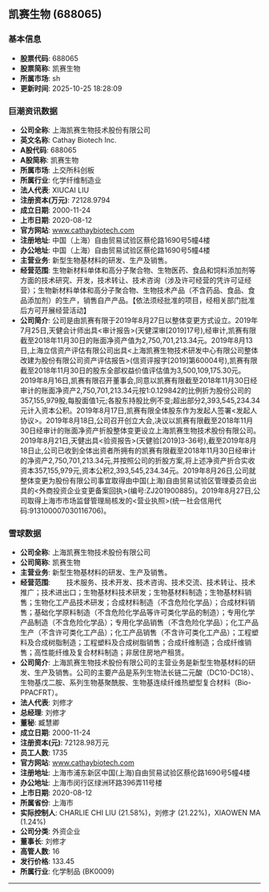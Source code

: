 ## 凯赛生物 (688065)

### 基本信息

- **股票代码**: 688065
- **股票简称**: 凯赛生物
- **所属市场**: sh
- **更新时间**: 2025-10-25 18:28:09

### 巨潮资讯数据

- **公司全称**: 上海凯赛生物技术股份有限公司
- **英文名称**: Cathay Biotech Inc.
- **A股代码**: 688065
- **A股简称**: 凯赛生物
- **所属市场**: 上交所科创板
- **所属行业**: 化学纤维制造业
- **法人代表**: XIUCAI LIU
- **注册资本(万元)**: 72128.9794
- **成立日期**: 2000-11-24
- **上市日期**: 2020-08-12
- **官方网站**: www.cathaybiotech.com
- **注册地址**: 中国（上海）自由贸易试验区蔡伦路1690号5幢4楼
- **办公地址**: 中国（上海）自由贸易试验区蔡伦路1690号5幢4楼
- **主营业务**: 新型生物基材料的研发、生产及销售。
- **经营范围**: 生物新材料单体和高分子聚合物、生物医药、食品和饲料添加剂等方面的技术研究、开发，技术转让、技术咨询（涉及许可经营的凭许可证经营）；生物新材料单体和高分子聚合物、生物技术产品（不含药品、食品、食品添加剂）的生产，销售自产产品。【依法须经批准的项目，经相关部门批准后方可开展经营活动】
- **公司简介**: 公司是由凯赛有限于2019年8月27日以整体变更方式设立。2019年7月25日,天健会计师出具<审计报告>(天健深审[2019]17号),经审计,凯赛有限截至2018年11月30日的账面净资产值为2,750,701,213.34元。2019年8月13日,上海立信资产评估有限公司出具<上海凯赛生物技术研发中心有限公司整体改建为股份有限公司资产评估报告>(信资评报字[2019]第60004号),凯赛有限截至2018年11月30日的股东全部权益价值评估值为3,500,109,175.30元。2019年8月16日,凯赛有限召开董事会,同意以凯赛有限截至2018年11月30日经审计的账面净资产2,750,701,213.34元按1:0.129842的比例折为股份公司的357,155,979股,每股面值1元;各股东持股比例不变;超出部分2,393,545,234.34元计入资本公积。2019年8月17日,凯赛有限全体股东作为发起人签署<发起人协议>。2019年8月18日,公司召开创立大会,决议以凯赛有限截至2018年11月30日经审计的账面净资产折股整体变更设立上海凯赛生物技术股份有限公司。2019年8月21日,天健出具<验资报告>(天健验[2019]3-36号),截至2019年8月18日止,公司已收到全体出资者所拥有的凯赛有限截至2018年11月30日经审计的净资产2,750,701,213.34元,并按照公司的折股方案,将上述净资产折合实收资本357,155,979元,资本公积2,393,545,234.34元。2019年8月26日,公司就整体变更为股份有限公司事宜取得由中国(上海)自由贸易试验区管理委员会出具的<外商投资企业变更备案回执>(编号:ZJ201900885)。2019年8月27日,公司取得上海市市场监督管理局核发的<营业执照>(统一社会信用代码:913100007030116706)。

### 雪球数据

- **公司全称**: 上海凯赛生物技术股份有限公司
- **公司简称**: 凯赛生物
- **主营业务**: 新型生物基材料的研发、生产及销售。
- **经营范围**: 　　技术服务、技术开发、技术咨询、技术交流、技术转让、技术推广；技术进出口；生物基材料技术研发；生物基材料制造；生物基材料销售；生物化工产品技术研发；合成材料制造（不含危险化学品）；合成材料销售；基础化学原料制造（不含危险化学品等许可类化学品的制造）；专用化学产品制造（不含危险化学品）；专用化学品销售（不含危险化学品）；化工产品生产（不含许可类化工产品）；化工产品销售（不含许可类化工产品）；工程塑料及合成树脂制造；工程塑料及合成树脂销售；合成纤维制造；合成纤维销售；高性能纤维及复合材料制造；非居住房地产租赁。
- **公司简介**: 上海凯赛生物技术股份有限公司的主营业务是新型生物基材料的研发、生产及销售。公司的主要产品是系列生物法长链二元酸（DC10-DC18）、生物基戊二胺、系列生物基聚酰胺、生物基连续纤维热塑型复合材料（Bio-PPACFRT）。
- **法人代表**: 刘修才
- **总经理**: 刘修才
- **董秘**: 臧慧卿
- **成立日期**: 2000-11-24
- **注册资本(元)**: 72128.98万元
- **员工人数**: 1735
- **官方网站**: www.cathaybiotech.com
- **注册地址**: 上海市浦东新区中国(上海)自由贸易试验区蔡伦路1690号5幢4楼
- **办公地址**: 上海市闵行区绿洲环路396弄11号楼
- **上市日期**: 2020-08-12
- **所属省份**: 上海市
- **实际控制人**: CHARLIE CHI LIU (21.58%)，刘修才 (21.22%)，XIAOWEN MA (1.24%)
- **公司分类**: 外资企业
- **董事长**: 刘修才
- **高管人数**: 16
- **发行价格**: 133.45
- **所属行业**: 化学制品 (BK0009)

---